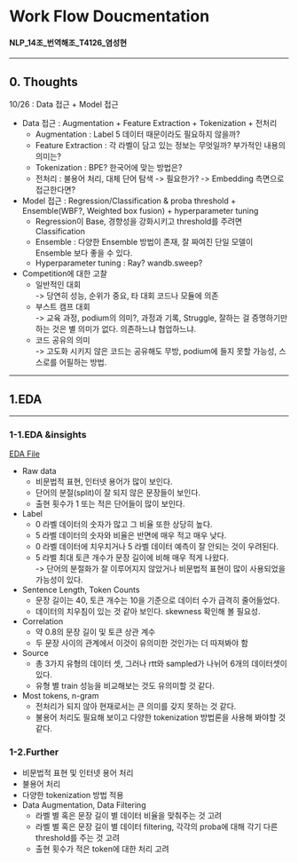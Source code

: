 # Work Flow Doucmentation
#### NLP_14조_번역해조_T4126_염성현
- - -
## 0. Thoughts
10/26 : Data 접근 + Model 접근
- Data 접근 : Augmentation + Feature Extraction + Tokenization + 전처리
    - Augmentation : Label 5 데이터 때문이라도 필요하지 않을까?
    - Feature Extraction : 각 라벨이 담고 있는 정보는 무엇일까? 부가적인 내용의 의미는?
    - Tokenization : BPE? 한국어에 맞는 방법은?
    - 전처리 : 불용어 처리, 대체 단어 탐색
        -> 필요한가?
        -> Embedding 측면으로 접근한다면?
- Model 접근 : Regression/Classification & proba threshold + Ensemble(WBF?, Weighted box fusion) + hyperparameter tuning
    - Regression이 Base, 경향성을 강화시키고 threshold를 주려면 Classification
    - Ensemble : 다양한 Ensemble 방법이 존재, 잘 짜여진 단일 모델이 Ensemble 보다 좋을 수 있다.
    - Hyperparameter tuning : Ray? wandb.sweep?
- Competition에 대한 고찰
    - 일반적인 대회   
        -> 당연히 성능, 순위가 중요, 타 대회 코드나 모듈에 의존   
    - 부스트 캠프 대회    
        -> 교육 과정, podium의 의미?, 과정과 기록, Struggle, 잘하는 걸 증명하기만 하는 것은 별 의미가 없다. 의존하느냐 협업하느냐.   
    - 코드 공유의 의미    
        -> 고도화 시키지 않은 코드는 공유해도 무방, podium에 들지 못할 가능성, 스스로를 어필하는 방법.   
- - -
## 1.EDA
- - -
### 1-1.EDA &insights

[EDA File](../codes/simpler_eda.ipynb "to file")
- Raw data
    - 비문법적 표현, 인터넷 용어가 많이 보인다.
    - 단어의 분절(split)이 잘 되지 않은 문장들이 보인다.
    - 출현 횟수가 1 또는 적은 단어들이 많이 보인다.
- Label
    - 0 라벨 데이터의 숫자가 많고 그 비율 또한 상당히 높다.
    - 5 라벨 데이터의 숫자와 비율은 반면에 매우 적고 매우 낮다.
    - 0 라벨 데이터에 치우치거나 5 라벨 데이터 예측이 잘 안되는 것이 우려된다.
    - 5 라벨 최대 토큰 개수가 문장 길이에 비해 매우 적게 나왔다.   
        -> 단어의 분절화가 잘 이루어지지 않았거나 비문법적 표현이 많이 사용되었을 가능성이 있다.
- Sentence Length, Token Counts
    - 문장 길이는 40, 토큰 개수는 10을 기준으로 데이터 수가 급격히 줄어들었다.
    - 데이터의 치우침이 있는 것 같아 보인다. skewness 확인해 볼 필요성.
- Correlation
    - 약 0.8의 문장 길이 및 토큰 상관 계수
    - 두 문장 사이의 관계에서 이것이 유의미한 것인가는 더 따져봐야 함
- Source
    - 총 3가지 유형의 데이터 셋, 그러나 rtt와 sampled가 나뉘어 6개의 데이터셋이 있다.
    - 유형 별 train 성능을 비교해보는 것도 유의미할 것 같다.
- Most tokens, n-gram
    - 전처리가 되지 않아 현재로서는 큰 의미를 갖지 못하는 것 같다.
    - 불용어 처리도 필요해 보이고 다양한 tokenization 방법론을 사용해 봐야할 것 같다.

### 1-2.Further

- 비문법적 표현 및 인터넷 용어 처리
- 불용어 처리
- 다양한 tokenization 방법 적용
- Data Augmentation, Data Filtering
    - 라벨 별 혹은 문장 길이 별 데이터 비율을 맞춰주는 것 고려
    - 라벨 별 혹은 문장 길이 별 데이터 filtering, 각각의 proba에 대해 각기 다른 threshold를 주는 것 고려
    - 출현 횟수가 적은 token에 대한 처리 고려

